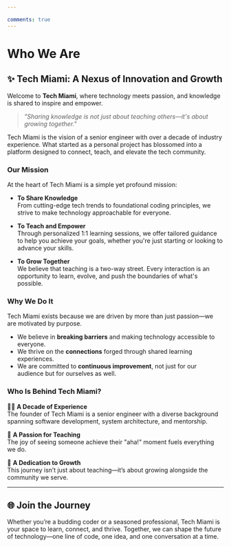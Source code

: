 ```yaml
---

comments: true
---
```


# Who We Are

## ✨ Tech Miami: A Nexus of Innovation and Growth  

Welcome to **Tech Miami**, where technology meets passion, and knowledge is shared to inspire and empower.  

> _"Sharing knowledge is not just about teaching others—it's about growing together."_  

Tech Miami is the vision of a senior engineer with over a decade of industry experience. What started as a personal project has blossomed into a platform designed to connect, teach, and elevate the tech community.  

### **Our Mission**  

At the heart of Tech Miami is a simple yet profound mission:  
- **To Share Knowledge**  
  From cutting-edge tech trends to foundational coding principles, we strive to make technology approachable for everyone.  

- **To Teach and Empower**  
  Through personalized 1:1 learning sessions, we offer tailored guidance to help you achieve your goals, whether you're just starting or looking to advance your skills.  

- **To Grow Together**  
  We believe that teaching is a two-way street. Every interaction is an opportunity to learn, evolve, and push the boundaries of what's possible.  

### **Why We Do It**  

Tech Miami exists because we are driven by more than just passion—we are motivated by purpose.  
- We believe in **breaking barriers** and making technology accessible to everyone.  
- We thrive on the **connections** forged through shared learning experiences.  
- We are committed to **continuous improvement**, not just for our audience but for ourselves as well.  

### **Who Is Behind Tech Miami?**  

👨‍💻 **A Decade of Experience**  
The founder of Tech Miami is a senior engineer with a diverse background spanning software development, system architecture, and mentorship.  

🌟 **A Passion for Teaching**  
The joy of seeing someone achieve their "aha!" moment fuels everything we do.  

🌱 **A Dedication to Growth**  
This journey isn’t just about teaching—it’s about growing alongside the community we serve.  

---

## 🌐 Join the Journey  

Whether you’re a budding coder or a seasoned professional, Tech Miami is your space to learn, connect, and thrive. Together, we can shape the future of technology—one line of code, one idea, and one conversation at a time.  
